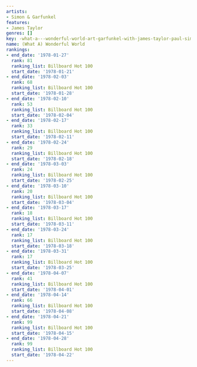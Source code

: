 ```yaml
---
artists:
- Simon & Garfunkel
features:
- James Taylor
genres: []
key: -what-a---wonderful-world-art-garfunkel-with-james-taylor-paul-simon
name: (What A) Wonderful World
rankings:
- end_date: '1978-01-27'
  rank: 81
  ranking_list: Billboard Hot 100
  start_date: '1978-01-21'
- end_date: '1978-02-03'
  rank: 68
  ranking_list: Billboard Hot 100
  start_date: '1978-01-28'
- end_date: '1978-02-10'
  rank: 53
  ranking_list: Billboard Hot 100
  start_date: '1978-02-04'
- end_date: '1978-02-17'
  rank: 33
  ranking_list: Billboard Hot 100
  start_date: '1978-02-11'
- end_date: '1978-02-24'
  rank: 29
  ranking_list: Billboard Hot 100
  start_date: '1978-02-18'
- end_date: '1978-03-03'
  rank: 24
  ranking_list: Billboard Hot 100
  start_date: '1978-02-25'
- end_date: '1978-03-10'
  rank: 20
  ranking_list: Billboard Hot 100
  start_date: '1978-03-04'
- end_date: '1978-03-17'
  rank: 18
  ranking_list: Billboard Hot 100
  start_date: '1978-03-11'
- end_date: '1978-03-24'
  rank: 17
  ranking_list: Billboard Hot 100
  start_date: '1978-03-18'
- end_date: '1978-03-31'
  rank: 17
  ranking_list: Billboard Hot 100
  start_date: '1978-03-25'
- end_date: '1978-04-07'
  rank: 41
  ranking_list: Billboard Hot 100
  start_date: '1978-04-01'
- end_date: '1978-04-14'
  rank: 66
  ranking_list: Billboard Hot 100
  start_date: '1978-04-08'
- end_date: '1978-04-21'
  rank: 99
  ranking_list: Billboard Hot 100
  start_date: '1978-04-15'
- end_date: '1978-04-28'
  rank: 99
  ranking_list: Billboard Hot 100
  start_date: '1978-04-22'
---
```



